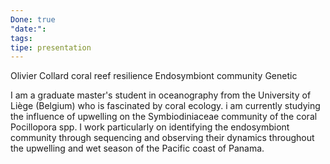 ```yaml
---
Done: true
"date:": 
tags: 
tipe: presentation
---
```


Olivier Collard 
coral reef resilience 
Endosymbiont community 
Genetic
  
I am a graduate master's student in oceanography from the University of Liège (Belgium) who is fascinated by coral ecology.
i am currently studying the influence of upwelling on the Symbiodiniaceae community of the coral Pocillopora spp. I work particularly on identifying the endosymbiont community through sequencing and observing their dynamics throughout the upwelling and wet season of the Pacific coast of Panama. 